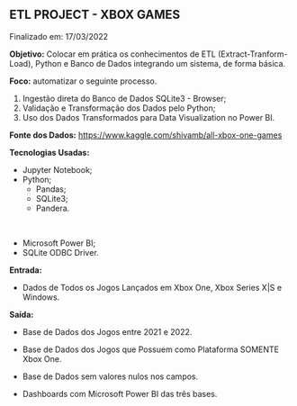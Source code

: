 ## ETL PROJECT - XBOX GAMES

Finalizado em: 17/03/2022


**Objetivo:** Colocar em prática os conhecimentos de ETL (Extract-Tranform-Load), Python e Banco de Dados integrando um sistema, de forma básica. 

**Foco:** automatizar o seguinte processo.
1. Ingestão direta do Banco de Dados SQLite3 - Browser;
2. Validação e Transformação dos Dados pelo Python;
3. Uso dos Dados Transformados para Data Visualization no Power BI.

**Fonte dos Dados:** https://www.kaggle.com/shivamb/all-xbox-one-games

**Tecnologias Usadas:**
- Jupyter Notebook;
- Python;
    - Pandas;
    - SQLite3;
    - Pandera.
<br>

- Microsoft Power BI;
- SQLite ODBC Driver.


**Entrada:**
- Dados de Todos os Jogos Lançados em Xbox One, Xbox Series X|S e Windows.

**Saída:**
- Base de Dados dos Jogos entre 2021 e 2022.
- Base de Dados dos Jogos que Possuem como Plataforma SOMENTE Xbox One.
- Base de Dados sem valores nulos nos campos.

- Dashboards com Microsoft Power BI das três bases.
